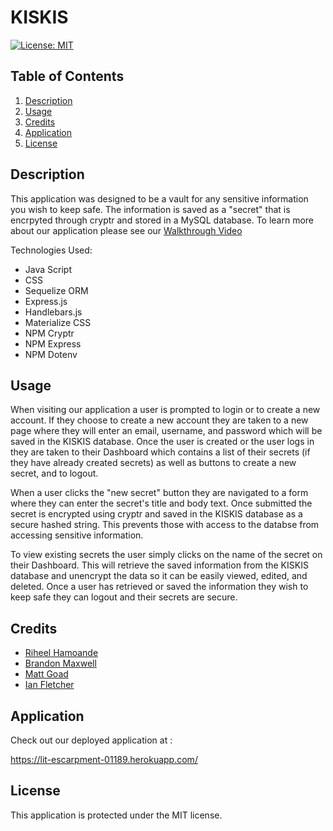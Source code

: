 # KISKIS
[![License: MIT](https://img.shields.io/badge/License-MIT-yellow.svg)](https://opensource.org/licenses/MIT)
## Table of Contents
 1. [Description](#Description)
 2. [Usage](#Usage)
 3. [Credits](#Credits)
 4. [Application](#Application)
 5. [License](#License)
## Description
This application was designed to be a vault for any sensitive information you wish to keep safe. The information is saved as a "secret" that is encrpyted through cryptr and stored in a MySQL database. To learn more about our application please see our [Walkthrough Video]()

Technologies Used: 
* Java Script 
* CSS 
* Sequelize ORM
* Express.js
* Handlebars.js 
* Materialize CSS
* NPM Cryptr
* NPM Express  
* NPM Dotenv

## Usage 
When visiting our application a user is prompted to login or to create a new account. If they choose to create a new account they are taken to a new page where they will enter an email, username, and password which will be saved in the KISKIS database. Once the user is created or the user logs in they are taken to their Dashboard which contains a list of their secrets (if they have already created secrets) as well as buttons to create a new secret, and to logout. 

When a user clicks the "new secret" button they are navigated to a form where they can enter the secret's title and body text. Once submitted the secret is encrypted using cryptr and saved in the KISKIS database as a secure hashed string. This prevents those with access to the databse from accessing sensitive information. 

To view existing secrets the user simply clicks on the name of the secret on their Dashboard. This will retrieve the saved information from the KISKIS database and unencrypt the data so it can be easily viewed, edited, and deleted. Once a user has retrieved or saved the information they wish to keep safe they can logout and their secrets are secure. 


## Credits
* [Riheel Hamoande](github.com/riheelhs)
* [Brandon Maxwell](github.com/brandon-maxwell)
* [Matt Goad](github.com/mattewxgoad)
* [Ian Fletcher](github.com/ianfletcher314)

## Application
Check out our deployed application at : 

https://lit-escarpment-01189.herokuapp.com/


## License
This application is protected under the MIT license.
  
